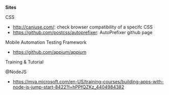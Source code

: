 **Sites**

CSS
- http://caniuse.com/: check browser compatibility of a specifc CSS
- https://github.com/postcss/autoprefixer: AutoPrefixer github page

Mobile Automation Testing Framework
- https://github.com/appium/appium

Training & Tutorial

@NodeJS
- https://mva.microsoft.com/en-US/training-courses/building-apps-with-node-js-jump-start-8422?l=hPPfQZKz_4404984382
